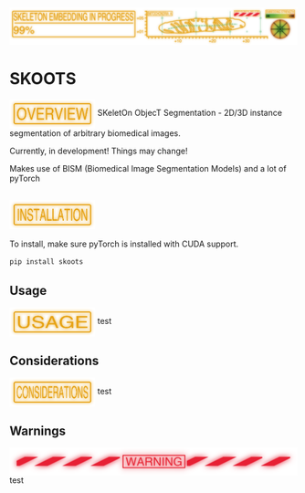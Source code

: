 ![](resources/skooting_in_progress_v2.png)

# SKOOTS 
<img src="resources/overview.png" align="center" width="150px"/> 
SKeletOn ObjecT Segmentation - 2D/3D instance segmentation of arbitrary biomedical images.

Currently, in development! Things may change! 


Makes use of BISM (Biomedical Image Segmentation Models) and a lot of pyTorch


## <img src="resources/installation.png" align="center" width="150px"/> 
<!-- start installation -->
To install, make sure pyTorch is installed with CUDA support.
```bash
pip install skoots
```

<!-- end installation -->

## Usage
<img src="resources/usage.png" align="center" width="150px"/> 
test

## Considerations
<img src="resources/considerations.png" align="center" width="150px"/> 
test

## Warnings
<img src="resources/warning.png" align="center"/> 
test


